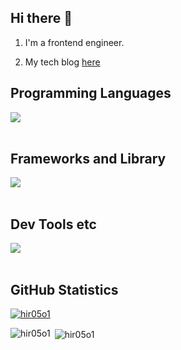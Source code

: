 ## Hi there 👋

1. I'm a frontend engineer.

2. My tech blog [here](https://zenn.dev/hir05o1)

## Programming Languages

<img src="https://skillicons.dev/icons?i=html,css,js,typescript,python,kotlin,swift" /> <br /><br />

## Frameworks and Library

<img src="https://skillicons.dev/icons?i=react,next,vue,nuxt,nodejs,express,flask,fastapi,android,apple" /> <br /><br />

## Dev Tools etc

<img src="https://skillicons.dev/icons?i=docker,git,github,vscode,linux,aws" /> <br /><br />

## GitHub Statistics


<p align="left"> <a href="https://github.com/ryo-ma/github-profile-trophy"><img src="https://github-profile-trophy.vercel.app/?username=hir05o1" alt="hir05o1" /></a> </p>




<p><img align="left" src="https://github-readme-stats-pi-silk-66.vercel.app/api/top-langs?username=hir05o1&show_icons=true&locale=en&layout=compact" alt="hir05o1" /></p>

<p>&nbsp;<img align="center" src="https://github-readme-stats.vercel.app/api?username=hir05o1&show_icons=true&locale=en&count_private=true" alt="hir05o1" /></p>
